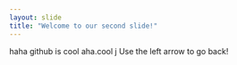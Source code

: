 ```yaml
---
layout: slide
title: "Welcome to our second slide!"
---
```

haha github is cool aha.cool j
Use the left arrow to go back!
